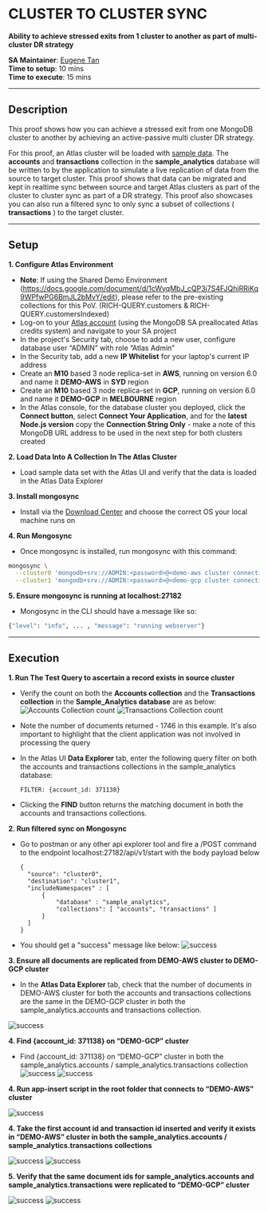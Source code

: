# CLUSTER TO CLUSTER SYNC

**Ability to achieve stressed exits from 1 cluster to another as part of multi-cluster DR strategy**

**SA Maintainer**: [Eugene Tan](mailto:eugene.tan@mongodb.com) <br/>
**Time to setup**: 10 mins <br/>
**Time to execute**: 15 mins <br/>

---

## Description

This proof shows how you can achieve a stressed exit from one MongoDB cluster to another by achieving an active-passive multi cluster DR strategy.

For this proof, an Atlas cluster will be loaded with [sample data](https://docs.atlas.mongodb.com/sample-data/). The **accounts** and **transactions** collection in the **sample_analytics** database will be written to by the application to simulate a live replication of data from the source to target cluster. This proof shows that data can be migrated and kept in realtime sync between source and target Atlas clusters as part of the cluster to cluster sync as part of a DR strategy. This proof also showcases you can also run a filtered sync to only sync a subset of collections ( **transactions** ) to the target cluster.

---

## Setup

**1. Configure Atlas Environment**

- **Note**: If using the Shared Demo Environment (https://docs.google.com/document/d/1cWyqMbJ_cQP3j7S4FJQhjRRiKq9WPfwPG6BmJL2bMvY/edit), please refer to the pre-existing collections for this PoV. (RICH-QUERY.customers & RICH-QUERY.customersIndexed)
- Log-on to your [Atlas account](http://cloud.mongodb.com) (using the MongoDB SA preallocated Atlas credits system) and navigate to your SA project
- In the project's Security tab, choose to add a new user, configure database user “ADMIN” with role “Atlas Admin”
- In the Security tab, add a new **IP Whitelist** for your laptop's current IP address
- Create an **M10** based 3 node replica-set in **AWS**, running on version 6.0 and name it **DEMO-AWS** in **SYD** region
- Create an **M10** based 3 node replica-set in **GCP**, running on version 6.0 and name it **DEMO-GCP** in **MELBOURNE** region
- In the Atlas console, for the database cluster you deployed, click the **Connect button**, select **Connect Your Application**, and for the **latest Node.js version** copy the **Connection String Only** - make a note of this MongoDB URL address to be used in the next step for both clusters created

**2. Load Data Into A Collection In The Atlas Cluster**

- Load sample data set with the Atlas UI and verify that the data is loaded in the Atlas Data Explorer

**3. Install mongosync**

- Install via the [Download Center](https://www.mongodb.com/docs/cluster-to-cluster-sync/current/installation/) and choose the correct OS your local machine runs on

**4. Run Mongosync**

- Once mongosync is installed, run mongosync with this command:

```bash
mongosync \
  --cluster0 'mongodb+srv://ADMIN:<password>@<demo-aws cluster connection string>/' \
  --cluster1 'mongodb+srv://ADMIN:<password>@<demo-gcp cluster connection string>/'
```

**5. Ensure mongosync is running at localhost:27182**

- Mongosync in the CLI should have a message like so:

```bash
{"level": "info", ... , "message": "running webserver"}
```

---

## Execution

**1. Run The Test Query to ascertain a record exists in source cluster**

- Verify the count on both the **Accounts collection** and the **Transactions collection** in the **Sample_Analytics database** are as below:
  ![Accounts Collection count](img/accountscount.png)
  ![Transactions Collection count](img/transactionscount.png)

- Note the number of documents returned - 1746 in this example. It's also important to highlight that the client application was not involved in processing the query

- In the Atlas UI **Data Explorer** tab, enter the following query filter on both the accounts and transactions collections in the sample_analytics database:
  ```
  FILTER: {account_id: 371138}
  ```
- Clicking the **FIND** button returns the matching document in both the accounts and transactions collections.

**2. Run filtered sync on Mongosync**

- Go to postman or any other api explorer tool and fire a /POST command to the endpoint localhost:27182/api/v1/start with the body payload below
  ```
  {
    "source": "cluster0",
    "destination": "cluster1",
    "includeNamespaces" : [
        {
            "database" : "sample_analytics",
            "collections": [ "accounts", "transactions" ]
        }
    ]
  }
  ```
- You should get a "success" message like below:
  ![success](img/success-postman.png)

**3. Ensure all documents are replicated from DEMO-AWS cluster to DEMO-GCP cluster**

- In the **Atlas Data Explorer** tab, check that the number of documents in DEMO-AWS cluster for both the accounts and transactions collections are the same in the DEMO-GCP cluster in both the sample_analytics.accounts and transactions collection.

![success](img/success-migrate.png)

**4. Find {account_id: 371138} on “DEMO-GCP” cluster**

- Find {account_id: 371138} on “DEMO-GCP” cluster in both the sample_analytics.accounts / sample_analytics.transactions collection
  ![success](img/success-replication-accounts.png)
  ![success](img/success-replication-transactions.png)

**4. Run app-insert script in the root folder that connects to “DEMO-AWS” cluster**

![success](img/app-insert.png)

**4. Take the first account id and transaction id inserted and verify it exists in “DEMO-AWS” cluster in both the sample_analytics.accounts / sample_analytics.transactions collections**

![success](img/app-insert-aws-accounts.png)
![success](img/app-insert-aws-transactions.png)

**5. Verify that the same document ids for sample_analytics.accounts and sample_analytics.transactions were replicated to “DEMO-GCP” cluster**

![success](img/app-insert-gcp-accounts.png)
![success](img/app-insert-gcp-transactions.png)

